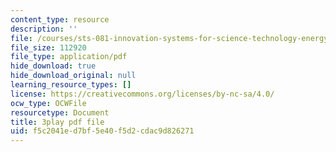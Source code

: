 ```yaml
---
content_type: resource
description: ''
file: /courses/sts-081-innovation-systems-for-science-technology-energy-manufacturing-and-health-spring-2017/f5c2041ed7bf5e40f5d2cdac9d826271_UFu_shvdwlE.pdf
file_size: 112920
file_type: application/pdf
hide_download: true
hide_download_original: null
learning_resource_types: []
license: https://creativecommons.org/licenses/by-nc-sa/4.0/
ocw_type: OCWFile
resourcetype: Document
title: 3play pdf file
uid: f5c2041e-d7bf-5e40-f5d2-cdac9d826271
---
```

